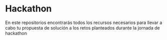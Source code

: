 # Hackathon
En este repositorios encontrarás todos los recursos necesarios para llevar a cabo tu propuesta de solución a los retos planteados durante la jornada de hackathon
